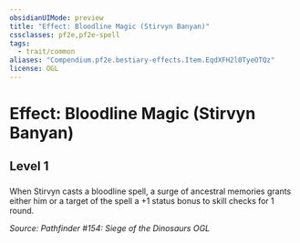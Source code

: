```yaml
---
obsidianUIMode: preview
title: "Effect: Bloodline Magic (Stirvyn Banyan)"
cssclasses: pf2e,pf2e-spell
tags:
  - trait/common
aliases: "Compendium.pf2e.bestiary-effects.Item.EqdXFH2l0TyeOTQz"
license: OGL
---
```

# Effect: Bloodline Magic (Stirvyn Banyan)
## Level 1
### 






When Stirvyn casts a bloodline spell, a surge of ancestral memories grants either him or a target of the spell a +1 status bonus to skill checks for 1 round.

*Source: Pathfinder #154: Siege of the Dinosaurs*
*OGL*